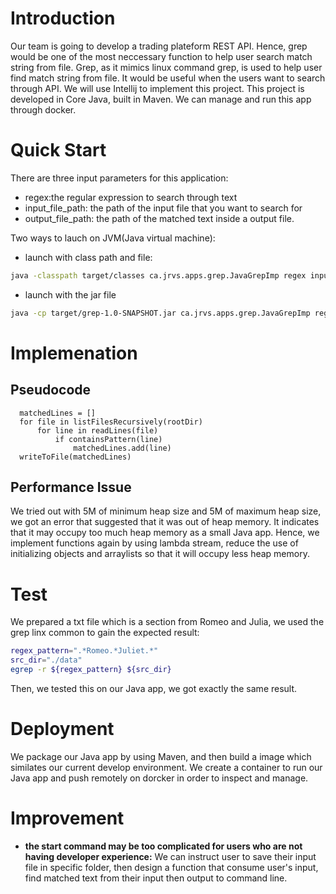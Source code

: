 # Introduction
Our team is going to develop a trading plateform REST API. Hence, grep would be one of the most neccessary function to help user search  match string from file. Grep, as it mimics linux command grep, is used to help user find match string from file. It would be useful when the users want to search through API. We will use Intellij to implement this project. This project is developed in Core Java, built in Maven. We can manage and run this app through docker.

# Quick Start
There are three input parameters for this application:

- regex:the regular expression to search through text
- input_file_path: the path of the input file that you want to search for
- output_file_path: the path of the matched text inside a output file.

Two ways to lauch on JVM(Java virtual machine):
- launch with class path and file:
```bash
java -classpath target/classes ca.jrvs.apps.grep.JavaGrepImp regex input_file_path output_file_path
```
- launch with the jar file
```bash
java -cp target/grep-1.0-SNAPSHOT.jar ca.jrvs.apps.grep.JavaGrepImp regex input_file_path output_file_path
```

# Implemenation
## Pseudocode
```text
  matchedLines = []
  for file in listFilesRecursively(rootDir)
      for line in readLines(file)
          if containsPattern(line)
              matchedLines.add(line)
  writeToFile(matchedLines)
```
## Performance Issue
We tried out with 5M of minimum heap size and 5M of maximum heap size, we got an error that suggested that it was out of heap memory. It indicates that it may occupy too much heap memory as a small Java app. Hence, we implement functions again by using lambda stream, reduce the use of initializing objects and arraylists so that it will occupy less heap memory.

# Test
We prepared a txt file which is a section from Romeo and Julia, we used the grep linx common to gain the expected result:
```bash
regex_pattern=".*Romeo.*Juliet.*" 
src_dir="./data" 
egrep -r ${regex_pattern} ${src_dir}
```
Then, we tested this on our Java app, we got exactly the same result.

# Deployment
We package our Java app by using Maven, and then build a image which similates our current develop environment. We create a container to run our Java app and push remotely on dorcker in order to inspect and manage.

# Improvement
- **the start command may be too complicated for users who are not having developer experience:** We can instruct user to save their input file in specific folder, then design a function that consume user's input, find matched text from their input then output to command line.